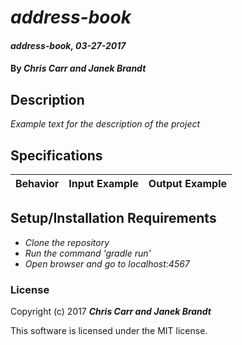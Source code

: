 # _address-book_

#### _address-book, 03-27-2017_

#### By _**Chris Carr and Janek Brandt**_

## Description
_Example text for the description of the project_


## Specifications

| Behavior                   | Input Example     | Output Example    |
| -------------------------- | -----------------:| -----------------:|



## Setup/Installation Requirements

* _Clone the repository_
* _Run the command 'gradle run'_
* _Open browser and go to localhost:4567_


### License

Copyright (c) 2017 **_Chris Carr and Janek Brandt_**

This software is licensed under the MIT license.
